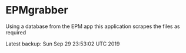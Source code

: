 # EPMgrabber
Using a database from the EPM app this application scrapes the files as required


Latest backup: Sun Sep 29 23:53:02 UTC 2019
